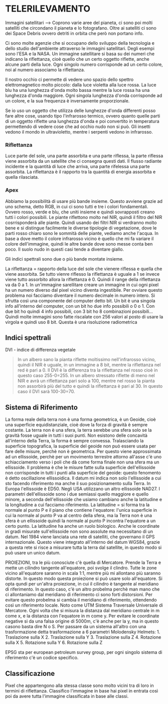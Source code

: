 # TELERILEVAMENTO

Immagini satellitari --> Coprono varie aree del pianeta, ci sono poi molti satelliti che circondano il pianeta e lo fotografano. Oltre ai satelliti ci sono dei Space Debris ovvero detriti in orbita che però non portano info. 

Ci sono molte agenzie che si occupano dello sviluppo della tecnologia e dello studio dell'ambiente attraverso le immagini satellitari. Degli esempi sono l'ESA e la NASA. Un immagine satellitare si basa su dei numeri che indicano la riflettanza, cioè quello che un certo oggetto riflette, anche alcune parti della luce. Ogni singolo numero corrisponde ad un certo colore, noi al numero associamo la riflettanza. 

Il nostro occhio ci permette di vedere uno spazio dello spettro elettromagnetico molto piccolo: dalla luce violetta alla luce rossa. La luce blu ha una lunghezza d'onda molto bassa mentre la luce rossa ha una lunghezza d'onda maggiore. Ogni singola lunghezza d'onda corrisponde ad un colore, e la sua frequenza è inversamente proporzionale. 

Se io uso un oggetto che utilizza delle lunghezze d'onda differenti posso fare altre cose, usando tipo l'infrarosso termico, ovvero quanto quelle parti di un oggetto riflette una lunghezza d'onda e poi convertito in temperatura permettendo di vedere cose che ad occhio nudo non si può.
Gli insetti vedono il mondo in ultravioletto, mentre i serpenti vedono in infrarosso.

### Riflettanza
Luce parte del sole, una parte assorbita e una parte riflessa, la parte riflessa viene assorbita da un satellite che ci consegna questi dati.
Il flusso radiante incidente e la quantità di luce che arriva, una parte rifelessa una parte assorbita. La riflettanza è il rapporto tra la quantità di energia assorbita e quella rilasciata.

### Apex











































Abbiamo la possibilità di usare più bande insieme. Questo avviene grazie ad uno schema, detto RGB, in cui ci sono tutti e tre i colori fondamentali. Ovvero rosso, 
verde e blu, che uniti insieme e quindi sovrapposti creano tutti i colori possibili. Le piante riflettono molto nel NIR, quindi il filtro del NIR cosrrisponderà 
alle piante. Quindi usando dei filtri NIR si verdranno molto bene e si distingue facilmente le diverse tipologie di vegetazione, dove le parti rosso chiaro sono 
le sommità delle piante, vediamo anche l'acqua. In base a dove metto il colore infrarosso vicino è quello che mi fa variare il colore dell'immagine, quindi le altre 
bande dove sono messe conta ben poco. Il suolo nudo in questi casi tende a diventare giallo.

Gli indici spettrali sono due o più bande montate insieme.

La riflettanza = rapporto della luce del sole che vienere riflessa e quella che viene assorbita. Se tutto vienre riflesso la riflettanza è uguale a 1 se invece viene
tutto assorbito allora la riflettanza è 0. Quindi il range della riflettanza va da 0 a 1. In un'immagine sarellitare creare un immagine in cui ogni pixel ha un numero 
diverso dal pixel vicino diventa ingestibile. Per ovviare questo problema noi facciamo diventare il numero decimale in numero intero. Si sfrutta così una componente 
del computer detto bit. Un bit è una singola info all'interno del computer, con un bit ho due info possibili o 0 o 1. Con due bit ho quindi 4 info possibili, con 3 
bit ho 8 combinazioni possibili... Quindi molte immagini sono fatte riscalate con 256 valori al posto di usare la virgola e quindi uso 8 bit. Questa è una risoluzione 
radiometrica 

## Indici spettrali 
DVI - indice di differenza vegetale
  >In un albero sano la pianta riflette moltissimo nell'infrarosso vicino, quindi il NIR è uguale, in un immagine a 8 bit, mentre la riflettanza nel red è pari a 0. 
   Il DVI è la differenza tra la riflettanza nel rosso cioè in questo caso 255-0=255.
  >In un albero stressato riflette di meno nel NIR e avrà un riflettanza pari solo a 100, mentre nel rosso la pianta non assorbirà più del tutto e quindi la riflettanza
   è pari al 30. In questo caso il DVI sarà 100-30=70.


## Sistema di Riferimento
La forma reale della terra non è una forma geometrica, è un Geoide, cioè una superficie equidistanziale, cioè dove la forza di gravità è sempre costante. La terra non 
è una sfera, la terra serebbe una sfera solo se la gravità fosse uguale in tutti i suoi punti. Non esistono delle concavità all'interno della Terra, la forma è sempre
convessa. 
Tralasciando la superficie topografica, la superficie del geoide non può essere usata per fare delle misure, perchè non è geometrica. Per questo viene approssimata ad 
un ellissoide, perchè per un movimento terrestre attorno all'asse c'è uno schiacciamento verso i poli che dà come forma finale non una sfera ma un ellissoide. 
Il problema è che le misure fatte sulla superficie dell'ellissoide non corrisponde in tutti i punti alla superficie del geoide: questo fenomento è detto oscillazione
ellissoidica. Il datum mi indica non solo l'ellissoide a cui sto facendo riferimento ma anche il suo posizionamento sulla Terra. In Europa l'ellissoide è ED50. Negli USA
utilizzano un altro ellissoide NAD27. I parametri dell'ellissoide sono i due semiassi quello maggiore e quello minore, a seconda dell'ellissoide che usiamo cambiano anche 
la latitudine e la longitudine a cui facciamo riferimento. 
La latitudine = si forma tra la normale al punto P e il piano che contiene l'equatore: l'unica superficie in cui la normale al punto P va al centro della sfera, ma la 
Terra non è una sfera è un ellissoide quindi la normale al punto P incontra l'equatore a un certo punto. La latitudine ha anche un ruolo biologico.
Anche le coordinate in gradi misurate sull'ellissoide non sono assolute ma necessitano di un datum. 
Nel 1984 viene lanciata una rete di satelliti, che governano il GPS internazionale. Questo viene integrato all'interno del datum WGS84, grazie a questa rete si risce a 
misurare tutta la terra dal satellite, in questo modo si può usare un unico datum.

PROIEZIONI, tra le più conosciute c'è quella di Mercatore. Prende la Terra e mette un cilindro tangente all'equatore, poi svolge il clindro. Tutte le zone vicino all'equatore 
saranno in scala 1:1, mentre più mi allontano più saranno distorte. In questo modo questa proiezione si può usare solo all'equatore. Si opta qundi per un'altra proiezione,
in cui il cilindro è tangente al meridiano di riferimento. In questo caso, c'è un altro probelma perchè man mano che ci allontaniamo dal meridiano di riferimento ci sono forti 
distorsioni. Per evitare questo probelma si cambia il meridiano di riferimento, ottendendo così un riferimento locale. Noto come UTM Sistema Traversale Universale di Mercatore. 
Ogni volta che si misura la distanza dal meridiano centrale in m come x, e la distanza con l'equatore in m come y. Per evitare le coordinate negative si da una falsa origine 
di 5000m, c'è anche per la y, ma in questo casono basta dire N o S. 
Per passare da un sistema all'altro con una trasformazione detta trasformazione a 6 parametri Molodensky Helmets:
    1. Traslazione sulla X
    2. Traslazione sulla Y
    3. Traslazione sulla Z
    4. Rotazione sulla X
    5. Rotazione sulla Y
    6. Rotazione sulla Z

EPSG sta per european petroleum survey group, per ogni singolo sistema di riferimento c'è un codice specifico. 

## Classificazione
Pixel che appartengono alla stessa classe sono molto vicini tra di loro in termini di riflettanza. Classifico l'immagine in base hai pixel in entrata così poi da avere tutta 
l'immagine classificata in base alle classi. 
 
